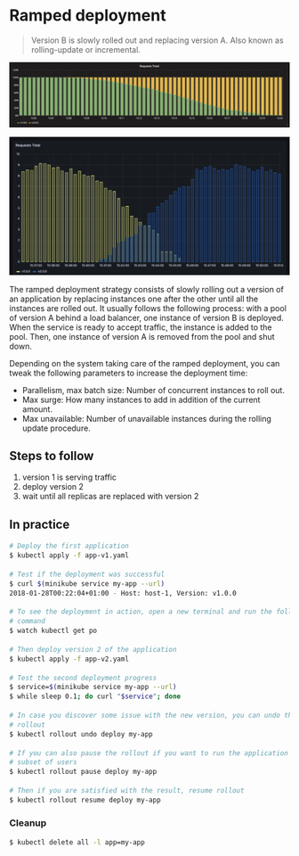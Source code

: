 Ramped deployment
=================

> Version B is slowly rolled out and replacing version A. Also known as
rolling-update or incremental.

![kubernetes ramped deployment](grafana-ramped.png)

![kubernetes request ramped deployment](grafana-request-ramped.png)

The ramped deployment strategy consists of slowly rolling out a version of an
application by replacing instances one after the other until all the instances
are rolled out. It usually follows the following process: with a pool of version
A behind a load balancer, one instance of version B is deployed. When the
service is ready to accept traffic, the instance is added to the pool. Then, one
instance of version A is removed from the pool and shut down.

Depending on the system taking care of the ramped deployment, you can tweak the
following parameters to increase the deployment time:

- Parallelism, max batch size: Number of concurrent instances to roll out.
- Max surge: How many instances to add in addition of the current amount.
- Max unavailable: Number of unavailable instances during the rolling update
  procedure.

## Steps to follow

1. version 1 is serving traffic
1. deploy version 2
1. wait until all replicas are replaced with version 2

## In practice

```bash
# Deploy the first application
$ kubectl apply -f app-v1.yaml

# Test if the deployment was successful
$ curl $(minikube service my-app --url)
2018-01-28T00:22:04+01:00 - Host: host-1, Version: v1.0.0

# To see the deployment in action, open a new terminal and run the following
# command
$ watch kubectl get po

# Then deploy version 2 of the application
$ kubectl apply -f app-v2.yaml

# Test the second deployment progress
$ service=$(minikube service my-app --url)
$ while sleep 0.1; do curl "$service"; done

# In case you discover some issue with the new version, you can undo the
# rollout
$ kubectl rollout undo deploy my-app

# If you can also pause the rollout if you want to run the application for a
# subset of users
$ kubectl rollout pause deploy my-app

# Then if you are satisfied with the result, resume rollout
$ kubectl rollout resume deploy my-app
```

### Cleanup

```bash
$ kubectl delete all -l app=my-app
```
